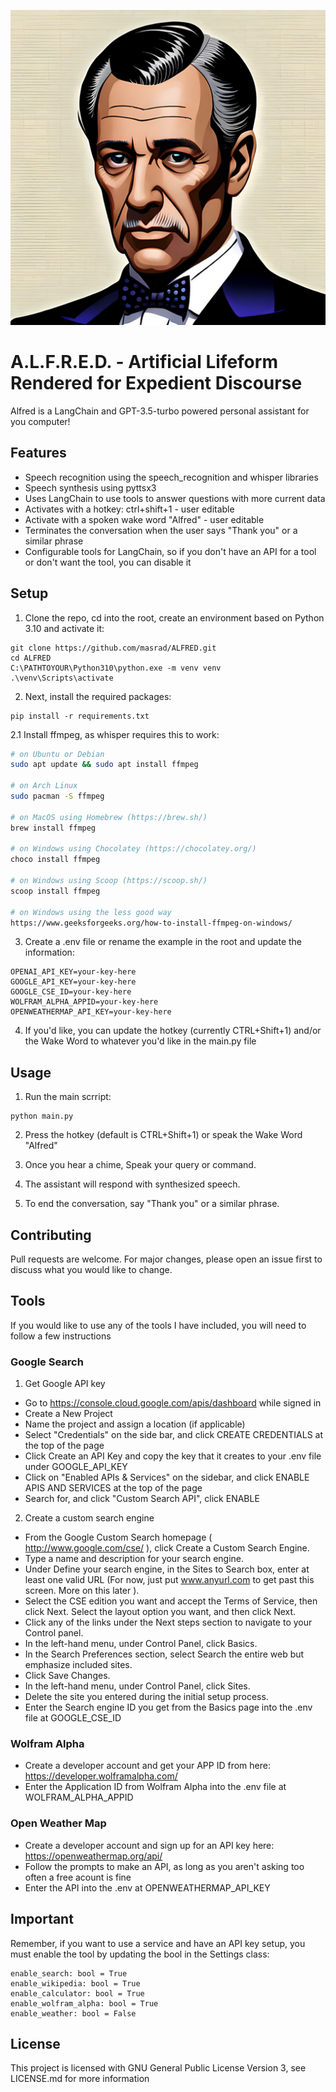![Alfred](docs/alfred.png)
# A.L.F.R.E.D. - Artificial Lifeform Rendered for Expedient Discourse
Alfred is a LangChain and GPT-3.5-turbo powered personal assistant for you computer!

## Features
* Speech recognition using the speech_recognition and whisper libraries
* Speech synthesis using pyttsx3
* Uses LangChain to use tools to answer questions with more current data
* Activates with a hotkey: ctrl+shift+1 - user editable
* Activate with a spoken wake word "Alfred" - user editable
* Terminates the conversation when the user says "Thank you" or a similar phrase
* Configurable tools for LangChain, so if you don't have an API for a tool or don't want the tool, you can disable it

## Setup

1. Clone the repo, cd into the root, create an environment based on Python 3.10 and activate it:
```
git clone https://github.com/masrad/ALFRED.git
cd ALFRED
C:\PATHTOYOUR\Python310\python.exe -m venv venv
.\venv\Scripts\activate
```

2. Next, install the required packages:
```
pip install -r requirements.txt
```

2.1 Install ffmpeg, as whisper requires this to work:
```bash
# on Ubuntu or Debian
sudo apt update && sudo apt install ffmpeg

# on Arch Linux
sudo pacman -S ffmpeg

# on MacOS using Homebrew (https://brew.sh/)
brew install ffmpeg

# on Windows using Chocolatey (https://chocolatey.org/)
choco install ffmpeg

# on Windows using Scoop (https://scoop.sh/)
scoop install ffmpeg

# on Windows using the less good way
https://www.geeksforgeeks.org/how-to-install-ffmpeg-on-windows/
```

3. Create a .env file or rename the example in the root and update the information:
```
OPENAI_API_KEY=your-key-here
GOOGLE_API_KEY=your-key-here
GOOGLE_CSE_ID=your-key-here
WOLFRAM_ALPHA_APPID=your-key-here
OPENWEATHERMAP_API_KEY=your-key-here
```

4. If you'd like, you can update the hotkey (currently CTRL+Shift+1) and/or the Wake Word to whatever you'd like in the main.py file

## Usage
1. Run the main scrript:
```
python main.py
```

2. Press the hotkey (default is CTRL+Shift+1) or speak the Wake Word "Alfred"

3. Once you hear a chime, Speak your query or command.

4. The assistant will respond with synthesized speech.

5. To end the conversation, say "Thank you" or a similar phrase.

## Contributing
Pull requests are welcome. For major changes, please open an issue first to discuss what you would like to change.

## Tools
If you would like to use any of the tools I have included, you will need to follow a few instructions
### Google Search
1. Get Google API key
* Go to https://console.cloud.google.com/apis/dashboard while signed in
* Create a New Project
* Name the project and assign a location (if applicable)
* Select "Credentials" on the side bar, and click CREATE CREDENTIALS at the top of the page
* Click Create an API Key and copy the key that it creates to your .env file under GOOGLE_API_KEY
* Click on "Enabled APIs & Services" on the sidebar, and click ENABLE APIS AND SERVICES at the top of the page
* Search for, and click "Custom Search API", click ENABLE
2. Create a custom search engine
* From the Google Custom Search homepage ( http://www.google.com/cse/ ), click Create a Custom Search Engine.
* Type a name and description for your search engine.
* Under Define your search engine, in the Sites to Search box, enter at least one valid URL (For now, just put www.anyurl.com to get past this screen. More on this later ).
* Select the CSE edition you want and accept the Terms of Service, then click Next. Select the layout option you want, and then click Next.
* Click any of the links under the Next steps section to navigate to your Control panel.
* In the left-hand menu, under Control Panel, click Basics.
* In the Search Preferences section, select Search the entire web but emphasize included sites.
* Click Save Changes.
* In the left-hand menu, under Control Panel, click Sites.
* Delete the site you entered during the initial setup process.
* Enter the Search engine ID you get from the Basics page into the .env file at GOOGLE_CSE_ID

### Wolfram Alpha
* Create a developer account and get your APP ID from here: https://developer.wolframalpha.com/
* Enter the Application ID from Wolfram Alpha into the .env file at WOLFRAM_ALPHA_APPID

### Open Weather Map
* Create a developer account and sign up for an API key here: https://openweathermap.org/api/
* Follow the prompts to make an API, as long as you aren't asking too often a free acount is fine
* Enter the API into the .env at OPENWEATHERMAP_API_KEY

## Important
Remember, if you want to use a service and have an API key setup, you must enable the tool by updating the bool in the Settings class:
```
enable_search: bool = True
enable_wikipedia: bool = True
enable_calculator: bool = True
enable_wolfram_alpha: bool = True
enable_weather: bool = False
```

## License
This project is licensed with GNU General Public License Version 3, see LICENSE.md for more information
